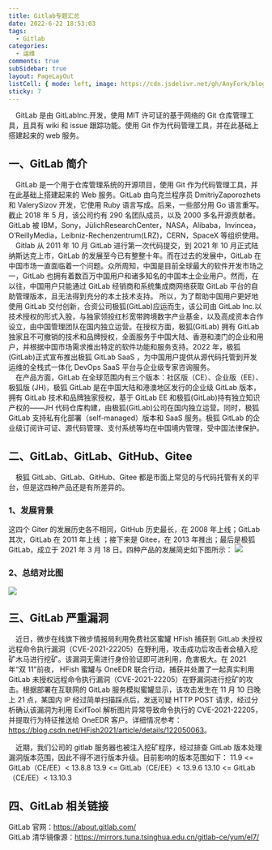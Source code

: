 ```yaml
---
title: Gitlab专题汇总
date: 2022-6-22 18:53:03
tags:
  - Gitlab
categories:
  - 运维
comments: true
subSidebar: true
layout: PageLayOut
listCell: { mode: left, image: https://cdn.jsdelivr.net/gh/AnyFork/blog-images/markdown/202206221855008.png }
sticky: 7
---
```


&emsp;GitLab 是由 GitLabInc.开发，使用 MIT 许可证的基于网络的 Git 仓库管理工具，且具有 wiki 和 issue 跟踪功能。使用 Git 作为代码管理工具，并在此基础上搭建起来的 web 服务。
<!-- more -->

## 一、GitLab 简介

&emsp;GitLab 是一个用于仓库管理系统的开源项目，使用 Git 作为代码管理工具，并在此基础上搭建起来的 Web 服务。GitLab 由乌克兰程序员 DmitriyZaporozhets 和 ValerySizov 开发，它使用 Ruby 语言写成。后来，一些部分用 Go 语言重写。截止 2018 年 5 月，该公司约有 290 名团队成员，以及 2000 多名开源贡献者。GitLab 被 IBM，Sony，JülichResearchCenter，NASA，Alibaba，Invincea，O’ReillyMedia，Leibniz-Rechenzentrum(LRZ)，CERN，SpaceX 等组织使用。<br>
&emsp;Gitlab 从 2011 年 10 月 GitLab 进行第一次代码提交，到 2021 年 10 月正式陆纳斯达克上市，GitLab 的发展至今已有整整十年。而在过去的发展中，GitLab 在中国市场一直面临着一个问题。众所周知，中国是目前全球最大的软件开发市场之一，GitLab 也拥有着数百万中国用户和诸多知名的中国本土企业用户。然而，在以往，中国用户只能通过 GitLab 经销商和系统集成商网络获取 GitLab 平台的自助管理版本，且无法得到充分的本土技术支持。
所以，为了帮助中国用户更好地使用 GitLab 交付创新，合资公司极狐(GitLab)应运而生，该公司由 GitLab Inc.以技术授权的形式入股，与独家领投红杉宽带跨境数字产业基金，以及高成资本合作设立，由中国管理团队在国内独立运营。在授权方面，极狐(GitLab) 拥有 GitLab 独家且不可撤销的技术和品牌授权，全面服务于中国大陆、香港和澳门的企业和用户，并根据中国市场需求推出特定的软件功能和服务支持。2022 年，极狐(GitLab)正式宣布推出极狐 GitLab SaaS ，为中国用户提供从源代码托管到开发运维的全栈式一体化 DevOps SaaS 平台与企业级专家咨询服务。<br />
&emsp;在产品方面，GitLab 在全球范围内有三个版本：社区版（CE）、企业版（EE）、极狐版 (JH)，极狐 GitLab 是在中国大陆和港澳地区发行的企业级 GitLab 版本，拥有 GitLab 技术和品牌独家授权，基于 GitLab EE 和极狐(GitLab)持有独立知识产权的——JH 代码仓库构建，由极狐(GitLab)公司在国内独立运营。同时，极狐 GitLab 支持私有化部署（self-managed）版本和 SaaS 服务。极狐 GitLab 的企业级订阅许可证、源代码管理、支付系统等均在中国境内管理，受中国法律保护。

## 二、GitLab、GitLab、GitHub、Gitee

&emsp;极狐 GitLab、GitLab、GitHub、Gitee 都是市面上常见的与代码托管有关的平台，但是这四种产品还是有所差异的。

### 1、发展背景

这四个 Giter 的发展历史各不相同，GitHub 历史最长，在 2008 年上线；GitLab 其次，GitLab 在 2011 年上线 ；接下来是 Gitee，在 2013 年推出；最后是极狐 GitLab，成立于 2021 年 3 月 18 日。四种产品的发展简史如下图所示：
![](https://cdn.jsdelivr.net/gh/AnyFork/blog-images/markdown/202206222015231.png)

### 2、总结对比图

![](https://cdn.jsdelivr.net/gh/AnyFork/blog-images/markdown/202206222015511.png)

## 三、GitLab 严重漏洞

&emsp;近日，微步在线旗下微步情报局利用免费社区蜜罐 HFish 捕获到 GitLab 未授权远程命令执行漏洞（CVE-2021-22205）在野利用，攻击成功后攻击者会植入挖矿木马进行挖矿。该漏洞无需进行身份验证即可进利用，危害极大。在 2021 年“双 11”前夜， HFish 蜜罐与 OneEDR 联合行动，捕获并处置了一起真实利用 GitLab 未授权远程命令执行漏洞（CVE-2021-22205）在野漏洞进行挖矿的攻击。根据部署在互联网的 GitLab 服务模拟蜜罐显示，该攻击发生在 11 月 10 日晚上 21 点，某国内 IP 经过简单扫描踩点后，发送可疑 HTTP POST 请求，经过分析确认该漏洞为利用 ExifTool 解析图片异常导致命令执行的 CVE-2021-22205，并提取行为特征推送给 OneEDR 客户。详细情况参考：<https://blog.csdn.net/HFish2021/article/details/122050063>。

&emsp;近期，我们公司的 gitlab 服务器也被注入挖矿程序，经过排查 GitLab 版本处理漏洞版本范围，因此不得不进行版本升级。目前影响的版本范围如下：
11.9 <= GitLab（CE/EE）< 13.8.8
13.9 <= GitLab（CE/EE）< 13.9.6
13.10 <= GitLab（CE/EE）< 13.10.3

## 四、GitLab 相关链接

GitLab 官网：<https://about.gitlab.com/>  
GitLab 清华镜像源：<https://mirrors.tuna.tsinghua.edu.cn/gitlab-ce/yum/el7/>
<Reward/>
